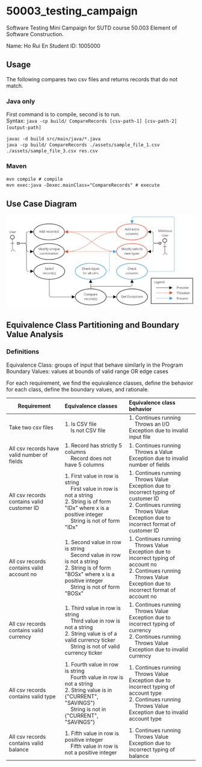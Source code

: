 # 50003_testing_campaign
Software Testing Mini Campaign for SUTD course 50.003 Element of Software Construction.

Name: Ho Rui En
Student ID: 1005000

## Usage
The following compares two csv files and returns records that do not match.

### Java only
First command is to compile, second is to run. \
Syntax: `java -cp build/ CompareRecords [csv-path-1] [csv-path-2] [output-path]`
```
javac -d build src/main/java/*.java
java -cp build/ CompareRecords ./assets/sample_file_1.csv ./assets/sample_file_3.csv res.csv
```

### Maven
```
mvn compile # compile
mvn exec:java -Dexec.mainClass="CompareRecords" # execute
```

## Use Case Diagram
<div align="center">
    <img src="images/CE8_UseCaseDiagram.jpg">
</div>

## Equivalence Class Partitioning and Boundary Value Analysis

### Definitions
Equivalence Class: groups of input that behave similarly in the Program \
Boundary Values: values at bounds of valid range OR edge cases

For each requirement, we find the equivalence classes, define the behavior for each class, define the boundary values, and rationale.

| Requirement | Equivalence classes | Equivalence class behavior |
| ------------------ |:--------------------------------------------- |:--------------------------------------------- |
| Take two csv files | 1. Is CSV file <br>&nbsp;&nbsp;&nbsp; Is not CSV file | 1. Continues running <br>&nbsp;&nbsp;&nbsp; Throws an I/O Exception due to invalid input file
| All csv records have valid number of fields | 1. Record has strictly 5 columns <br>&nbsp;&nbsp;&nbsp; Record does not have 5 columns | 1. Continues running <br>&nbsp;&nbsp;&nbsp; Throws a Value Exception due to invalid number of fields |
| All csv records contains valid customer ID | 1. First value in row is string <br>&nbsp;&nbsp;&nbsp; First value in row is not a string <br> 2. String is of form "IDx" where x is a positive integer <br>&nbsp;&nbsp;&nbsp; String is not of form "IDx" | 1. Continues running <br>&nbsp;&nbsp;&nbsp; Throws Value Exception due to incorrect typing of customer ID <br> 2. Continues running <br>&nbsp;&nbsp;&nbsp; Throws Value Exception due to incorrect format of customer ID |
| All csv records contains valid account no | 1. Second value in row is string <br>&nbsp;&nbsp;&nbsp; Second value in row is not a string <br> 2. String is of form "BOSx" where x is a positive integer <br>&nbsp;&nbsp;&nbsp; String is not of form "BOSx" | 1. Continues running <br>&nbsp;&nbsp;&nbsp; Throws Value Exception due to incorrect typing of account no <br> 2. Continues running <br>&nbsp;&nbsp;&nbsp; Throws Value Exception due to incorrect format of account no |
| All csv records contains valid currency | 1. Third value in row is string <br>&nbsp;&nbsp;&nbsp; Third value in row is not a string <br> 2. String value is of a valid currency ticker <br>&nbsp;&nbsp;&nbsp; String is not of valid currency ticker | 1. Continues running <br>&nbsp;&nbsp;&nbsp; Throws Value Exception due to incorrect typing of currency <br> 2. Continues running <br>&nbsp;&nbsp;&nbsp; Throws Value Exception due to invalid currency |
| All csv records contains valid type | 1. Fourth value in row is string <br>&nbsp;&nbsp;&nbsp; Fourth value in row is not a string <br> 2. String value is in {"CURRENT", "SAVINGS"} <br>&nbsp;&nbsp;&nbsp; String is not in {"CURRENT", "SAVINGS"} | 1. Continues running <br>&nbsp;&nbsp;&nbsp; Throws Value Exception due to incorrect typing of account type <br> 2. Continues running <br>&nbsp;&nbsp;&nbsp; Throws Value Exception due to invalid account type |
| All csv records contains valid balance | 1. Fifth value in row is positive integer <br>&nbsp;&nbsp;&nbsp; Fifth value in row is not a positive integer | 1. Continues running <br>&nbsp;&nbsp;&nbsp; Throws Value Exception due to incorrect typing of balance |
